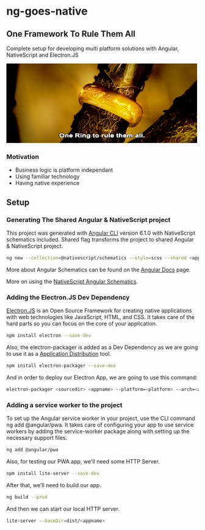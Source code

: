 # ng-goes-native

## One Framework To Rule Them All

Complete setup for developing multi platform solutions with Angular, NativeScript and Electron.JS

![One Framework To Rule Them All](one_ring_to_rule_them_all.gif)

### Motivation

- Business logic is platform independant
- Using familiar technology
- Having native experience

## Setup

### Generating The Shared Angular & NativeScript project

This project was generated with [Angular CLI](https://github.com/angular/angular-cli) version 6.1.0 with NativeScript schematics included. Shared flag transforms the project to shared Angular & NativeScript project.

```bash
ng new --collection=@nativescript/schematics --style=scss --shared <appname>
```

More about Angular Schematics can be found on the [Angular Docs](https://angular.io/guide/schematics) page.

More on using the [NativeScript Angular Schematics](https://github.com/NativeScript/nativescript-schematics).

### Adding the Electron.JS Dev Dependency

[Electron.JS](https://electronjs.org/docs/all) is an Open Source Framework for creating native applications with web technologies like JavaScript, HTML, and CSS. It takes care of the hard parts so you can focus on the core of your application.

```bash
npm install electron --save-dev
```

Also, the electron-packager is added as a Dev Dependency as we are going to use it as a [Application Distribution](https://electronjs.org/docs/tutorial/application-distribution) tool.

```bash
npm install electron-packager --save-dev
```

And in order to deploy our Electron App, we are going to use this command:

```bash
electron-packager <sourcedir> <appname> --platform=<platform> --arch=<arch> [optional flags...]
```

### Adding a service worker to the project

To set up the Angular service worker in your project, use the CLI command ng add @angular/pwa. It takes care of configuring your app to use service workers by adding the service-worker package along with setting up the necessary support files.

```bash
ng add @angular/pwa
```

Also, for testing our PWA app, we'll need some HTTP Server.

```bash
npm install lite-server --save-dev
```

After that, we'll need to build our app.

```bash
ng build --prod
```

And then we can start our local HTTP server.

```bash
lite-server --baseDir=dist/<appname>
```
